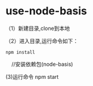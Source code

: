 # use-node-basis

（1）新建目录,clone到本地

（2）进入目录,运行命令如下：

    npm install
    
    //安装依赖包(node-basis)
    
    
 (3)运行命令 
    npm start
    
